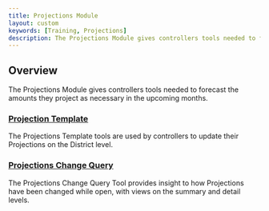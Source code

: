 ```yaml
---
title: Projections Module
layout: custom
keywords: [Training, Projections]
description: The Projections Module gives controllers tools needed to forecast the amounts they project as necessary in the upcoming months.
---
```


## Overview

The Projections Module gives controllers tools needed to forecast the amounts they project as necessary in the upcoming months.

### [Projection Template](/bApps/InterjectTraining/Projections/ProjectionTemplateSummary.html)

The Projections Template tools are used by controllers to update their Projections on the District level.

### [Projections Change Query](/bApps/InterjectTraining/Projections/ProjectionChangeQuery.html)

The Projections Change Query Tool provides insight to how Projections have been changed while open, with views on the summary and detail levels.
